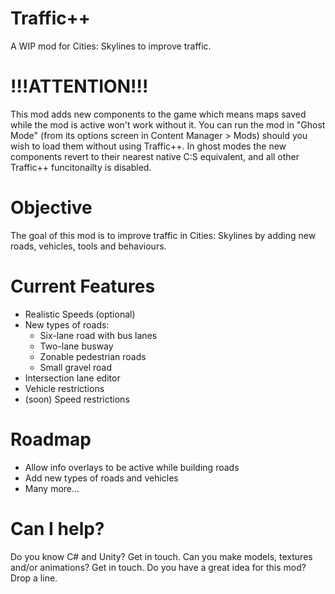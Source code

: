 # Traffic++
A WIP mod for Cities: Skylines to improve traffic.

# !!!ATTENTION!!!
This mod adds new components to the game which means maps saved while the mod is active won't work without it. You can run the mod in "Ghost Mode" (from its options screen in Content Manager > Mods) should you wish to load them without using Traffic++. In ghost modes the new components revert to their nearest native C:S equivalent, and all other Traffic++ funcitonailty is disabled.

# Objective
The goal of this mod is to improve traffic in Cities: Skylines by adding new roads, vehicles, tools and behaviours.

# Current Features
- Realistic Speeds (optional)
- New types of roads:
	- Six-lane road with bus lanes
	- Two-lane busway
	- Zonable pedestrian roads
	- Small gravel road
- Intersection lane editor
- Vehicle restrictions
- (soon) Speed restrictions

# Roadmap
- Allow info overlays to be active while building roads
- Add new types of roads and vehicles
- Many more...
 
# Can I help?
Do you know C# and Unity? Get in touch.
Can you make models, textures and/or animations? Get in touch.
Do you have a great idea for this mod? Drop a line.
